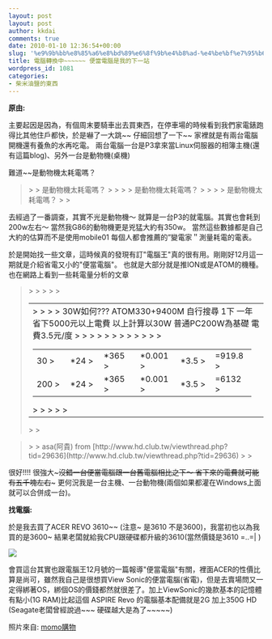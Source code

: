 ```yaml
---
layout: post
layout: post
author: kkdai
comments: true
date: 2010-01-10 12:36:54+00:00
slug: '%e9%9b%bb%e8%85%a6%e8%bd%89%e6%8f%9b%e4%b8%ad-%e4%be%bf%e7%95%b6%e9%9b%bb%e8%85%a6%e6%98%af%e6%88%91%e7%9a%84%e4%b8%8b%e4%b8%80%e7%ab%99'
title: 電腦轉換中~~~~~~ 便當電腦是我的下一站
wordpress_id: 1081
categories:
- 柴米油鹽的東西
---
```


  

    

      

        

            

             

**原由:**

             

主要起因是因為，有個周末要騎車出去買東西，在停車場的時候看到我們家電錶跑得比其他住戶都快，於是嚇了一大跳~~ 仔細回想了一下~~ 家裡就是有兩台電腦開機還有養魚的水再吃電。 兩台電腦一台是P3拿來當Linux伺服器的相簿主機(還有這篇blog)、另外一台是動物機(桌機)

             

             

難道~~是動物機太耗電嗎？

             

<blockquote>              
> 
> 是動物機太耗電嗎？
> 
>                
> 
> 是動物機太耗電嗎？
> 
>                
> 
> 是動物機太耗電嗎？
> 
>             </blockquote>

             

去經過了一番調查，其實不光是動物機～ 就算是一台P3的就電腦。其實也會耗到200w左右～ 當然我G86的動物機更是兇猛大約有350w。 當然這些數據都是自己大約的估算而不是使用mobile01 每個人都會推薦的”變電家＂測量耗電的電表。

             

             

於是開始找一些文章，這時候真的發現有訂"電腦王"真的很有用。剛剛好12月這一期就是介紹省電又小的"便當電腦"。 也就是大部分就是推ION或是ATOM的機種。 也在網路上看到一些耗電量分析的文章

             

<blockquote>              
> 
>                
> 
>                 <table cellpadding="0" cellspacing="0" id="pid327140" summary="pid327140" ><tbody >                     <tr >                       
> <td class="postcontent" >                         
> 
>                           
> 
> 30W如何???                                
ATOM330+9400M                                 
自行搜尋 1下                                 
一年省下5000元以上電費                                 
以上計算以30W                                 
普通PC200W為基礎 電費3.5元/度                                 
                             <table style="width:432px;" cellspacing="0" class="t_table" ><tbody >                                 <tr >                                   
> <td width="72" >30
> </td>                                    
> <td width="72" >*24
> </td>                                    
> <td width="72" >*365
> </td>                                    
> <td width="72" >*0.001
> </td>                                    
> <td width="72" >*3.5
> </td>                                    
> <td width="72" >=919.8
> </td>                                 </tr>                                  <tr >                                   
> <td >200
> </td>                                    
> <td >*24
> </td>                                    
> <td >*365
> </td>                                    
> <td >*0.001
> </td>                                    
> <td >*3.5
> </td>                                    
> <td >=6132
> </td>                                 </tr>                               </tbody></table>                           
> 
>                         
> 
>                       
> </td>                     </tr>                   </tbody></table>               
> 
>             </blockquote>

          

      

    

  

 

<blockquote>  
> 
> asa(阿貴) from [http://www.hd.club.tw/viewthread.php?tid=29636](http://www.hd.club.tw/viewthread.php?tid=29636)
> 
> </blockquote>

 

很好!!!! 很強大~~~沒錯一台便當電腦跟一台舊電腦相比之下～ 省下來的電費就可能有五千塊左右~~~ 更何況我是一台主機、一台動物機(兩個如果都灌在Windows上面就可以合併成一台)。

 

**找電腦:**

 

於是我去買了ACER REVO 3610~~ (注意~ 是3610 不是3600)，我當初也以為我買的是3600~ 結果老闆就給我CPU跟硬碟都升級的3610(當然價錢是3610 =..=| )

 

![](http://image.momoshop.com.tw/images/89/477089_L.jpg)

 

會買這台其實也跟電腦王12月號的一篇報導"便當電腦"有關，裡面ACER的性價比算是尚可，雖然我自己是很想買View Sonic的便當電腦(省電)，但是去賣場問又一定得綁著OS，綁個OS的價錢都然就很差了。加上ViewSonic的幾款基本的記憶體有點小(1G RAM)比起這個 ASPIRE Revo 的電腦基本配備就是2G 加上350G HD (Seagate老闆曾經說過~~~ 硬碟越大是為了~~~~~)

 

照片來自: [momo購物](http://www.momoshop.com.tw/goods/GoodsDetail.jsp?i_code=477089&str_category_code=16101002&mdiv=16101002&Area=DgrpCategory)
